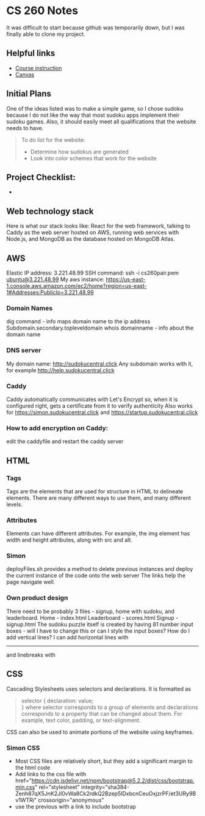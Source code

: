 # CS 260 Notes

It was difficult to start because github was temporarily down, but I was finally able to clone my project.

<!-- [My startup - Sudoku]() -->

## Helpful links

- [Course instruction](https://github.com/webprogramming260)
- [Canvas](https://byu.instructure.com)

## Initial Plans

One of the ideas listed was to make a simple game, so I chose sudoku because I do not like the way that most sudoku apps implement their sudoku games. Also, it should easily meet all qualifications that the website needs to have.

> To do list for the website:
>- Determine how sudokus are generated
>- Look into color schemes that work for the website


## Project Checklist:
- 

## Web technology stack
Here is what our stack looks like: React for the web framework, talking to Caddy as the web server hosted on AWS, running web services with Node.js, and MongoDB as the database hosted on MongoDB Atlas.

## AWS
Elastic IP address: 3.221.48.99
SSH command: ssh -i cs260pair.pem ubuntu@3.221.48.99
My aws instance: https://us-east-1.console.aws.amazon.com/ec2/home?region=us-east-1#Addresses:PublicIp=3.221.48.99


### Domain Names
dig command - info maps domain name to the ip address
Subdomain.secondary.topleveldomain
whois domainname - info about the domain name

### DNS server
My domain name: http://sudokucentral.click
Any subdomain works with it, for example http://help.sudokucentral.click

### Caddy
Caddy automatically communicates with Let's Encrypt so, when it is configured right, gets a certificate from it to verify authenticity
Also works for https://simon.sudokucentral.click and https://startup.sudokucentral.click

### How to add encryption on Caddy:
edit the caddyfile and restart the caddy server

## HTML
### Tags
Tags are the elements that are used for structure in HTML to delineate elements. There are many different ways to use them, and many different levels.
### Attributes
Elements can have different attributes. For example, the img element has width and height attributes, along with src and alt.
### Simon
deployFiles.sh provides a method to delete previous instances and deploy the current instance of the code onto the web server
The links help the page navigate well.
### Own product design
There need to be probably 3 files - signup, home with sudoku, and leaderboard.
Home - index.html
Leaderboard - scores.html
Signup - signup.html
The sudoku puzzle itself is created by having 81 number input boxes - will I have to change this or can I style the input boxes?
How do I add vertical lines? I can add horizontal lines with <hr /> and linebreaks with <br />

## CSS
Cascading Stylesheets uses selectors and declarations. It is formatted as 
> selector {
>   declaration: value;    
>}
where selector corresponds to a group of elements and declarations corresponds to a property that can be changed about them. For example, text color, padding, or text-alignment.

CSS can also be used to animate portions of the website using keyframes.

### Simon CSS 
- Most CSS files are relatively short, but they add a significant margin to the html code
- Add links to the css file with     <link rel="stylesheet" href="main.css" />
      href="https://cdn.jsdelivr.net/npm/bootstrap@5.2.2/dist/css/bootstrap.min.css"
      rel="stylesheet"
      integrity="sha384-Zenh87qX5JnK2Jl0vWa8Ck2rdkQ2Bzep5IDxbcnCeuOxjzrPF/et3URy9Bv1WTRi"
      crossorigin="anonymous"
- use the previous with a link to include bootstrap
